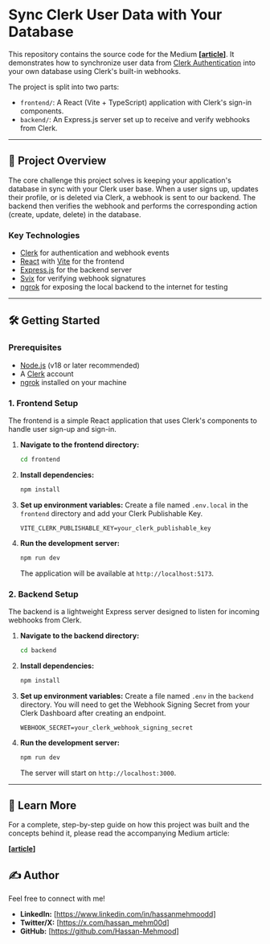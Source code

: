 # Sync Clerk User Data with Your Database

This repository contains the source code for the Medium **[[article](https://medium.com/@hassanmehmood.dev/synchronize-your-database-with-clerk-authentication-using-webhooks-aa6ba56bd8b3)]**. It demonstrates how to synchronize user data from [Clerk Authentication](https://clerk.com/) into your own database using Clerk's built-in webhooks.

The project is split into two parts:

-   `frontend/`: A React (Vite + TypeScript) application with Clerk's sign-in components.
-   `backend/`: An Express.js server set up to receive and verify webhooks from Clerk.

---

## 🚀 Project Overview

The core challenge this project solves is keeping your application's database in sync with your Clerk user base. When a user signs up, updates their profile, or is deleted via Clerk, a webhook is sent to our backend. The backend then verifies the webhook and performs the corresponding action (create, update, delete) in the database.

### Key Technologies

-   [Clerk](https://clerk.com/) for authentication and webhook events
-   [React](https://react.dev/) with [Vite](https://vitejs.dev/) for the frontend
-   [Express.js](https://expressjs.com/) for the backend server
-   [Svix](https://www.svix.com/) for verifying webhook signatures
-   [ngrok](https://ngrok.com/) for exposing the local backend to the internet for testing

---

## 🛠️ Getting Started

### Prerequisites

-   [Node.js](https://nodejs.org/en) (v18 or later recommended)
-   A [Clerk](https://clerk.com/) account
-   [ngrok](https://ngrok.com/download) installed on your machine

### 1. Frontend Setup

The frontend is a simple React application that uses Clerk's components to handle user sign-up and sign-in.

1.  **Navigate to the frontend directory:**

    ```bash
    cd frontend
    ```

2.  **Install dependencies:**

    ```bash
    npm install
    ```

3.  **Set up environment variables:**
    Create a file named `.env.local` in the `frontend` directory and add your Clerk Publishable Key.

    ```
    VITE_CLERK_PUBLISHABLE_KEY=your_clerk_publishable_key
    ```

4.  **Run the development server:**
    ```bash
    npm run dev
    ```
    The application will be available at `http://localhost:5173`.

### 2. Backend Setup

The backend is a lightweight Express server designed to listen for incoming webhooks from Clerk.

1.  **Navigate to the backend directory:**

    ```bash
    cd backend
    ```

2.  **Install dependencies:**

    ```bash
    npm install
    ```

3.  **Set up environment variables:**
    Create a file named `.env` in the `backend` directory. You will need to get the Webhook Signing Secret from your Clerk Dashboard after creating an endpoint.

    ```
    WEBHOOK_SECRET=your_clerk_webhook_signing_secret
    ```

4.  **Run the development server:**
    ```bash
    npm run dev
    ```
    The server will start on `http://localhost:3000`.

---

## 📖 Learn More

For a complete, step-by-step guide on how this project was built and the concepts behind it, please read the accompanying Medium article:

**[[article](https://medium.com/@hassanmehmood.dev/synchronize-your-database-with-clerk-authentication-using-webhooks-aa6ba56bd8b3)]**

## ✍️ Author

Feel free to connect with me!

-   **LinkedIn:** [https://www.linkedin.com/in/hassanmehmoodd]
-   **Twitter/X:** [https://x.com/hassan_mehm00d]
-   **GitHub:** [https://github.com/Hassan-Mehmood]

